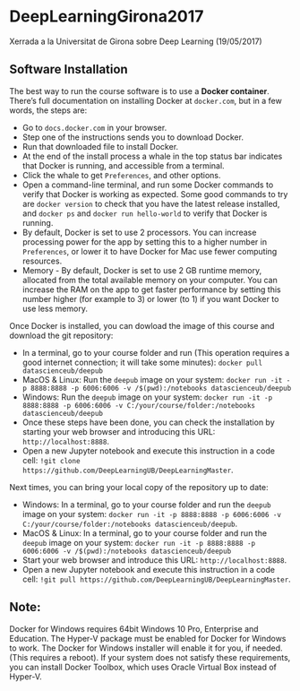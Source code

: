 # DeepLearningGirona2017

Xerrada a la Universitat de Girona sobre Deep Learning (19/05/2017)

## Software Installation

The best way to run the course software is to use a **Docker container**. There’s full documentation on installing Docker at ``docker.com``, but in a few words, the steps are:

+ Go to ``docs.docker.com`` in your browser.
+ Step one of the instructions sends you to download Docker.
+ Run that downloaded file to install Docker.
+ At the end of the install process a whale in the top status bar indicates that Docker is running, and accessible from a terminal.
+ Click the whale to get ``Preferences``, and other options.
+ Open a command-line terminal, and run some Docker commands to verify that Docker is working as expected.
Some good commands to try are ``docker version`` to check that you have the latest release installed, and ``docker ps`` and ``docker run hello-world`` to verify that Docker is running. 
+ By default, Docker is set to use 2 processors. You can increase processing power for the app by setting this to a higher number in ``Preferences``, or lower it to have Docker for Mac use fewer computing resources.
+ Memory - By default, Docker is set to use 2 GB runtime memory, allocated from the total available memory on your computer. You can increase the RAM on the app to get faster performance by setting this number higher (for example to 3) or lower (to 1) if you want Docker to use less memory.

Once Docker is installed, you can dowload the image of this course and download the git repository:

+ In a terminal, go to your course folder and run (This operation requires a good internet connection; it will take some minutes):  ``docker pull datascienceub/deepub``    
+ MacOS & Linux: Run the ``deepub`` image on your system: ``docker run -it -p 8888:8888 -p 6006:6006 -v /$(pwd):/notebooks datascienceub/deepub``
+ Windows: Run the ``deepub`` image on your system: ``docker run -it -p 8888:8888 -p 6006:6006 -v C:/your/course/folder:/notebooks datascienceub/deepub``
+ Once these steps have been done, you can check the installation by starting your web browser and introducing this  URL: ``http://localhost:8888``.
+ Open a new Jupyter notebook and execute this instruction in a code cell: ``!git clone https://github.com/DeepLearningUB/DeepLearningMaster``.

Next times, you can bring your local copy of the repository up to date:

+ Windows: In a terminal, go to your course folder and run the ``deepub`` image on your system: ``docker run -it -p 8888:8888 -p 6006:6006 -v C:/your/course/folder:/notebooks datascienceub/deepub``.
+ MacOS & Linux: In a terminal, go to your course folder and run the ``deepub`` image on your system: ``docker run -it -p 8888:8888 -p 6006:6006 -v /$(pwd):/notebooks datascienceub/deepub``
+ Start your web browser and introduce this  URL: ``http://localhost:8888``.
+ Open a new Jupyter notebook and execute this instruction in a code cell: ``!git pull https://github.com/DeepLearningUB/DeepLearningMaster``.

## Note:

Docker for Windows requires 64bit Windows 10 Pro, Enterprise and Education. The Hyper-V package must be enabled for Docker for Windows to work. The Docker for Windows installer will enable it for you, if needed. (This requires a reboot). If your system does not satisfy these requirements, you can install Docker Toolbox, which uses Oracle Virtual Box instead of Hyper-V.
